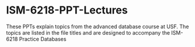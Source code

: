 # ISM-6218-PPT-Lectures
These PPTs explain topics from the advanced database course at USF. The topics are listed in the file titles and are designed to accompany the ISM-6218 Practice Databases
